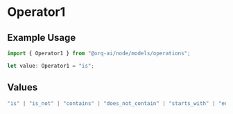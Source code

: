 # Operator1

## Example Usage

```typescript
import { Operator1 } from "@orq-ai/node/models/operations";

let value: Operator1 = "is";
```

## Values

```typescript
"is" | "is_not" | "contains" | "does_not_contain" | "starts_with" | "ends_with" | "is_empty" | "is_not_empty"
```